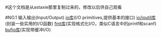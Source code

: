 #这个文档是从astaxie那里复制过来的，修改以后供自己观看

#NO.1 输入输出(Input/Output)
[io库](https://github.com/iteny/gopkg/tree/master/io "点击进入")(I/O primitives,提供基本的接口)
[io/ioutil库](https://github.com/iteny/gopkg/tree/master/io "点击进入")(封装一些实用的I/O函数)
[fmt库](https://github.com/iteny/gopkg/tree/master/io "点击进入")(实现格式化I/O，类似C语言中的printf和scanf)
[bufio库](https://github.com/iteny/gopkg/tree/master/io "点击进入")(实现带缓冲I/O)
